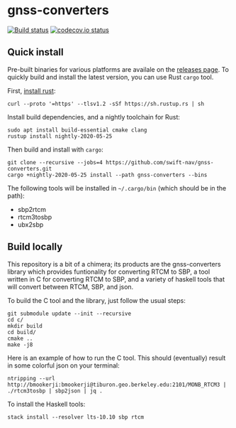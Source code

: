 gnss-converters
===========

[![Build status][1]][2]
[![codecov.io status][3]][4]

## Quick install

Pre-built binaries for various platforms are availale on the [releases page][5].
To quickly build and install the latest version, you can use Rust `cargo` tool.

First, [install rust][6]:

```
curl --proto '=https' --tlsv1.2 -sSf https://sh.rustup.rs | sh
```

Install build dependencies, and a nightly toolchain for Rust:

```
sudo apt install build-essential cmake clang
rustup install nightly-2020-05-25
```

Then build and install with `cargo`:
```
git clone --recursive --jobs=4 https://github.com/swift-nav/gnss-converters.git
cargo +nightly-2020-05-25 install --path gnss-converters --bins
```

The following tools will be installed in `~/.cargo/bin` (which should be in the path):

- sbp2rtcm
- rtcm3tosbp
- ubx2sbp

## Build locally


This repository is a bit of a chimera; its products are the
gnss-converters library which provides funtionality for converting
RTCM to SBP, a tool written in C for converting RTCM to SBP, and a
variety of haskell tools that will convert between RTCM, SBP, and
json.

To build the C tool and the library, just follow the usual steps:

```
git submodule update --init --recursive
cd c/
mkdir build
cd build/
cmake ..
make -j8
```

Here is an example of how to run the C tool.  This should (eventually)
result in some colorful json on your terminal:

```
ntripping --url http://bmookerji:bmookerji@tiburon.geo.berkeley.edu:2101/MONB_RTCM3 | ./rtcm3tosbp | sbp2json | jq .
```

To install the Haskell tools:

```
stack install --resolver lts-10.10 sbp rtcm
```


[1]: https://img.shields.io/travis/swift-nav/gnss-converters.svg?label=travis-build&logo=travis&style=flat-square
[2]: https://travis-ci.org/swift-nav/gnss-converters
[3]: https://img.shields.io/codecov/c/github/swift-nav/gnss-converters.svg?label=codecov.io&logo=codecov&style=flat-square
[4]: https://codecov.io/gh/swift-nav/gnss-converters
[5]: https://github.com/swift-nav/gnss-converters/releases
[6]: https://www.rust-lang.org/tools/install
